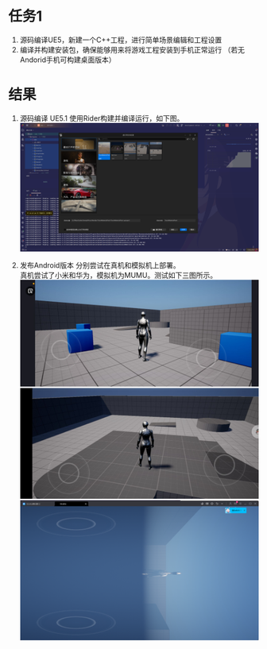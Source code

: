 # 任务1
1. 源码编译UE5，新建一个C++工程，进行简单场景编辑和工程设置 
2. 编译并构建安装包，确保能够用来将游戏工程安装到手机正常运行
（若无Andorid手机可构建桌面版本）

# 结果
1. 源码编译 UE5.1
   使用Rider构建并编译运行，如下图。
![img](../../images/H1/0_RiderCompileUnreal.png)

2. 发布Android版本
    分别尝试在真机和模拟机上部署。\
    真机尝试了小米和华为，模拟机为MUMU。测试如下三图所示。
    ![img](../../images/H1/1_mi.jpg)
    ![img](../../images/H1/2_huawei.jpg)
    ![img](../../images/H1/3_mumu.png)